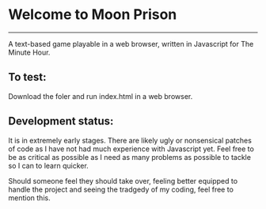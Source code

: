 # Welcome to Moon Prison
___
A text-based game playable in a web browser, written in Javascript for The Minute Hour.

## To test:
Download the foler and run index.html in a web browser.

## Development status:
It is in extremely early stages. There are likely ugly or nonsensical patches of code as I have not had much experience with Javascript yet. Feel free to be as critical as possible as I need as many problems as possible to tackle so I can to learn quicker.

Should someone feel they should take over, feeling better equipped to handle the project and seeing the tradgedy of my coding, feel free to mention this.

